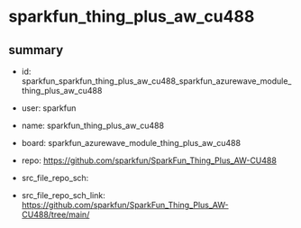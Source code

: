 # sparkfun_thing_plus_aw_cu488
 
## summary 
* id: sparkfun_sparkfun_thing_plus_aw_cu488_sparkfun_azurewave_module_thing_plus_aw_cu488
* user: sparkfun
* name: sparkfun_thing_plus_aw_cu488
* board: sparkfun_azurewave_module_thing_plus_aw_cu488
* repo: https://github.com/sparkfun/SparkFun_Thing_Plus_AW-CU488



* src_file_repo_sch: 
* src_file_repo_sch_link: https://github.com/sparkfun/SparkFun_Thing_Plus_AW-CU488/tree/main/






